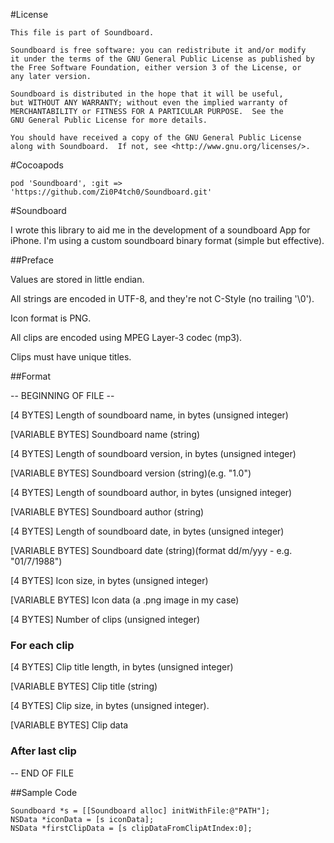#License

	This file is part of Soundboard.

	Soundboard is free software: you can redistribute it and/or modify
    it under the terms of the GNU General Public License as published by
    the Free Software Foundation, either version 3 of the License, or
	any later version.

    Soundboard is distributed in the hope that it will be useful,
    but WITHOUT ANY WARRANTY; without even the implied warranty of
    MERCHANTABILITY or FITNESS FOR A PARTICULAR PURPOSE.  See the
    GNU General Public License for more details.

    You should have received a copy of the GNU General Public License
    along with Soundboard.  If not, see <http://www.gnu.org/licenses/>.

#Cocoapods 

	pod 'Soundboard', :git => 'https://github.com/Zi0P4tch0/Soundboard.git'

#Soundboard

I wrote this library to aid me in the development of a soundboard App for iPhone.
I'm using a custom soundboard binary format (simple but effective).

##Preface 

Values are stored in little endian.

All strings are encoded in UTF-8, and they're not C-Style (no trailing '\0').

Icon format is PNG.

All clips are encoded using MPEG Layer-3 codec (mp3).

Clips must have unique titles.

##Format

-- BEGINNING OF FILE --

[4 BYTES] 			Length of soundboard name, in bytes (unsigned integer)

[VARIABLE BYTES]	Soundboard name (string)

[4 BYTES] 			Length of soundboard version, in bytes (unsigned integer)

[VARIABLE BYTES]	Soundboard version (string)(e.g. "1.0")

[4 BYTES] 			Length of soundboard author, in bytes (unsigned integer)

[VARIABLE BYTES]	Soundboard author (string)

[4 BYTES] 			Length of soundboard date, in bytes (unsigned integer)

[VARIABLE BYTES]	Soundboard date (string)(format dd/m/yyy - e.g. "01/7/1988")

[4 BYTES]			Icon size, in bytes (unsigned integer)

[VARIABLE BYTES]	Icon data (a .png image in my case)

[4 BYTES]			Number of clips (unsigned integer)

### For each clip

[4 BYTES]			Clip title length, in bytes (unsigned integer)

[VARIABLE BYTES]	Clip title (string)

[4 BYTES]			Clip size, in bytes (unsigned integer).

[VARIABLE BYTES]	Clip data 

### After last clip

-- END OF FILE

##Sample Code

	Soundboard *s = [[Soundboard alloc] initWithFile:@"PATH"];
	NSData *iconData = [s iconData];
	NSData *firstClipData = [s clipDataFromClipAtIndex:0];
